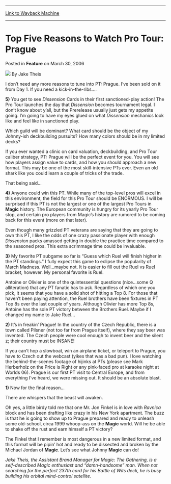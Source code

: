 
---
[Link to Wayback Machine](https://web.archive.org/web/20200803151840/https://magic.wizards.com/en/articles/archive/feature/top-five-reasons-watch-pro-tour-prague-2006-03-30)

[_metadata_:wayback_url]:- "https://magic.wizards.com/en/articles/archive/feature/top-five-reasons-watch-pro-tour-prague-2006-03-30"
[_metadata_:wayback_raw_url]:- "https://web.archive.org/web/20200803151840id_/https://magic.wizards.com/en/articles/archive/feature/top-five-reasons-watch-pro-tour-prague-2006-03-30"
[_metadata_:wayback_capture_timestamp]:- "2020-08-03 15:18:40+00:00"
[_metadata_:publish_date]:- "2006-03-30"
[_metadata_:description]:- "I don’t need any more reasons to tune into PT: Prague. I’ve been sold on it from Day 1. If you need a kick-in-the-ribs…. 5) You get to see Dissension Cards in their first sanctioned-play action! The Pro Tour launches the day that Dissension becomes tournament legal. I don’t know about y’all, but the Prerelease usually just gets my appetite going. I’m going to have my eyes glued on what Dissension mechanics look like and feel like in sanctioned play."
[_metadata_:generator]:- "Drupal 7 (http://drupal.org)"
---


Top Five Reasons to Watch Pro Tour: Prague
==========================================



 Posted in **Feature**
 on March 30, 2006 






![](https://media.magic.wizards.com/styles/auth_small/public/images/person/authorpic_JakeTheis.jpg)
By Jake Theis











I don’t need any more reasons to tune into PT: Prague. I’ve been sold on it from Day 1. If you need a kick-in-the-ribs….


**5)** You get to see *Dissension* Cards in their first sanctioned-play action! The Pro Tour launches the day that *Dissension* becomes tournament legal. I don’t know about y’all, but the Prerelease usually just gets my appetite going. I’m going to have my eyes glued on what *Dissension* mechanics look like and feel like in sanctioned play.


Which guild will be dominant? What card should be the object of my Johnny-ish deckbuilding pursuits? How many colors should be in my limited decks?


If you ever wanted a clinic on card valuation, deckbuilding, and Pro Tour caliber strategy, PT: Prague will be the perfect event for you. You will see how players assign value to cards, and how you should approach a new format. This may be one of the most skill-intensive PTs ever. Even an old shark like you could learn a couple of tricks of the trade.


That being said…


**4)** Anyone could win this PT. While many of the top-level pros will excel in this environment, the field for this Pro Tour should be ENORMOUS. I will be surprised if this PT is not the largest or one of the largest Pro Tours in **Magic** history. The European community is hungry for its yearly Pro Tour stop, and certain pro players from Magic’s history are rumored to be coming back for this event (more on that later).


Even though many grizzled PT veterans are saying that they are going to own this PT, I like the odds of one crazy passionate player with enough *Dissension* packs amassed getting in double the practice time compared to the seasoned pros. This extra scrimmage time could be invaluable.


**3)** My favorite PT subgame so far is “Guess which Ruel will finish higher in the PT standings.” I fully expect this game to eclipse the popularity of March Madness. Well…maybe not. It is easier to fill out the Ruel vs Ruel bracket, however. My personal favorite is Ruel.


Antoine or Olivier is one of the quintessential questions (nice…some Q alliteration) that any PT fanatic has to ask. Regardless of which one you pick, it seems that you have a solid shot of hitting a Top 8. For those that haven’t been paying attention, the Ruel brothers have been fixtures in PT Top 8s over the last couple of years. Although Olivier has more Top 8s, Antoine has the sole PT victory between the Brothers Ruel. Maybe if I changed my name to Jake Ruel…


**2)** It’s in freakin’ Prague! In the country of the Czech Republic, there is a town called Pilsner (not too far from Prague itself), where they say beer was invented. The Czech people were cool enough to invent beer and the silent z; their country must be INSANE! 


If you can’t hop a slowboat, win an airplane ticket, or teleport to Prague, you have to Czech out the webcast (yikes that was a bad pun). I love watching the behind-the-scenes footage of hijinks at PTs (please see Mark Herberholz on the Price is Right or any pink-faced pro at karaoke night at Worlds 06). Prague is our first PT visit to Central Europe, and from everything I’ve heard, we were missing out. It should be an absolute blast.


**1)** Now for the final reason…


There are whispers that the beast will awaken.


Oh yes, a little birdy told me that one Mr. Jon Finkel is in love with *Ravnica* block and has been drafting like crazy in his New York apartment. The buzz is that he is going to show up to Prague prepared and ready to unleash some old-school, circa 1999 whoop-ass on the **Magic** world. Will he be able to shake off the rust and earn himself a PT victory?


The Finkel that I remember is most dangerous in a new limited format, and this format will be pipin’ hot and ready to be dissected and broken by the Michael Jordan of **Magic**. Let’s see what Johnny **Magic** can do!


*Jake Theis, the Assistant Brand Manager for Magic: The Gathering, is a self-described Magic enthusiast and “damn-handsome” man. When not searching for the perfect 237th card for his Battle of Wits deck, he is busy building his orbital mind-control satellite.*







